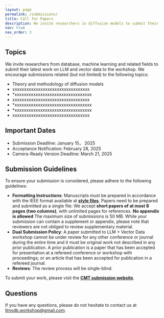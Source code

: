 ```yaml
---
layout: page
permalink: /submissions/
title: Call for Papers
description: We invite researchers in diffusion models to submit their latest work to our workshop. Accepted papers will be presented as posters during the poster sessions. Selected works will also be highlighted as contributed talks.
nav: true
nav_order: 3
---
```

## Topics

We invite researchers from database, machine learning and related fields to submit their latest work on LLM and vector data to the workshop. We encourage submissions related (but not limited) to the following topics:
* Theory and methodology of diffusion models
* xxxxxxxxxxxxxxxxxxxxxxxxxxxxxxxxx
* *xxxxxxxxxxxxxxxxxxxxxxxxxxxxxxxxx
* xxxxxxxxxxxxxxxxxxxxxxxxxxxxxxxxx
* *xxxxxxxxxxxxxxxxxxxxxxxxxxxxxxxxx
* *xxxxxxxxxxxxxxxxxxxxxxxxxxxxxxxxx
* xxxxxxxxxxxxxxxxxxxxxxxxxxxxxxxxx

## Important Dates

*   Submission Deadline: January 15， 2025
*   Acceptance Notification: February 28, 2025
*   Camera-Ready Version Deadline: March 21, 2025 

## Submission Guidelines

To ensure your submission is considered, please adhere to the following guidelines:

* **Formatting Instructions**: Manuscripts must be prepared in accordance with the IEEE format available at **[style files](https://www.ieee.org/conferences_events/conferences/publishing/templates.html)**. Papers need to be prepared and submitted as a single file: We accept **short papers of at most 8 pages (two columns)**, with unlimited pages for references. **No appendix is allowed** The maximum size of submissions is 50 MB. While your submission can contain a supplement or appendix, please note that reviewers are not obliged to review supplementary material.
*   **Dual Submission Policy**: A paper submitted to LLM + Vector Data workshop cannot be under review for any other conference or journal during the entire time and it must be original work not described in any prior publication. A prior publication is a paper that has been accepted for presentation at a refereed conference or workshop with proceedings; or an article that has been accepted for publication in a refereed journal. 
*   **Reviews**: The review process will be single-blind.

To submit your work, please visit the **[CMT submission website]()**.


## Questions

If you have any questions, please do not hesitate to contact us at [llmvdb.workshop@gmail.com](mailto:llmvdb.workshop@gmail.com).

